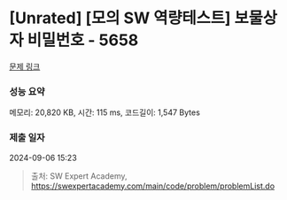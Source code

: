 # [Unrated] [모의 SW 역량테스트] 보물상자 비밀번호 - 5658 

[문제 링크](https://swexpertacademy.com/main/code/problem/problemDetail.do?contestProbId=AWXRUN9KfZ8DFAUo) 

### 성능 요약

메모리: 20,820 KB, 시간: 115 ms, 코드길이: 1,547 Bytes

### 제출 일자

2024-09-06 15:23



> 출처: SW Expert Academy, https://swexpertacademy.com/main/code/problem/problemList.do